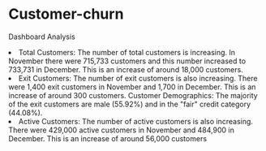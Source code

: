# Customer-churn
Dashboard Analysis
											
<li>Total Customers: The number of total customers is increasing. In November there were 715,733
													customers and this number increased to 733,731 in December. This is an increase of around
													18,000 customers.</li>
												<li>Exit Customers: The number of exit customers is also increasing. There were 1,400 exit customers
													in November and 1,700 in December. This is an increase of around 300 customers.
													Customer Demographics: The majority of the exit customers are male (55.92%) and in the "fair"
													credit category (44.08%).</li>
												<li>Active Customers: The number of active customers is also increasing. There were 429,000 active
													customers in November and 484,900 in December. This is an increase of around 56,000
													customers</li>
